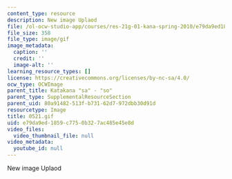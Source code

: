 ```yaml
---
content_type: resource
description: New image Uplaod
file: /ol-ocw-studio-app/courses/res-21g-01-kana-spring-2010/e79da9ed1859c7750b327ac485e45e8d_0521.gif
file_size: 358
file_type: image/gif
image_metadata:
  caption: ''
  credit: ''
  image-alt: ''
learning_resource_types: []
license: https://creativecommons.org/licenses/by-nc-sa/4.0/
ocw_type: OCWImage
parent_title: Katakana "sa" - "so"
parent_type: SupplementalResourceSection
parent_uid: 80a91482-513f-b731-62d7-972dbb30d91d
resourcetype: Image
title: 0521.gif
uid: e79da9ed-1859-c775-0b32-7ac485e45e8d
video_files:
  video_thumbnail_file: null
video_metadata:
  youtube_id: null
---
```

New image Uplaod
